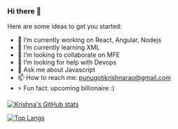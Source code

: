 ### Hi there 👋



Here are some ideas to get you started:

- 🔭 I’m currently working on React, Angular, Nodejs
- 🌱 I’m currently learning XML
- 👯 I’m looking to collaborate on MFE
- 🤔 I’m looking for help with Devops
- 💬 Ask me about Javascript
- 📫 How to reach me: punugotikrishnarao@gmail.com
- ⚡ Fun fact: upcoming billionaire :)


[![Krishna's GitHub stats](https://github-readme-stats.vercel.app/api?username=krishnaraop&show_icons=true&theme=radical)](https://github.com/krishnaraop/github-readme-stats)

[![Top Langs](https://github-readme-stats.vercel.app/api/top-langs/?username=krishnaraop)](https://github.com/krishnaraop/github-readme-stats)
